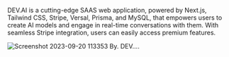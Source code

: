 DEV.AI is a cutting-edge SAAS web application, powered by Next.js, Tailwind CSS, Stripe, Versal, Prisma, and MySQL, that empowers users to create AI models and engage in real-time conversations with them. With seamless Stripe integration, users can easily access premium features.


![Screenshot 2023-09-20 113353](https://github.com/debrajrout/DEV.AI/assets/99877936/33df7415-e3d8-4c89-8ddb-8f0f713ff72e)
By. DEV....
